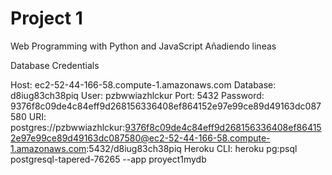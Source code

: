 # Project 1

Web Programming with Python and JavaScript
Añadiendo lineas

Database Credentials

Host:       ec2-52-44-166-58.compute-1.amazonaws.com
Database:   d8iug83ch38piq
User:       pzbwwiazhlckur
Port:       5432
Password:   9376f8c09de4c84eff9d268156336408ef864152e97e99ce89d49163dc087580
URI:        postgres://pzbwwiazhlckur:9376f8c09de4c84eff9d268156336408ef864152e97e99ce89d49163dc087580@ec2-52-44-166-58.compute-1.amazonaws.com:5432/d8iug83ch38piq
Heroku CLI:  heroku pg:psql postgresql-tapered-76265 --app proyect1mydb
